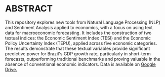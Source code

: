 # ABSTRACT

This repository explores new tools from Natural Language Processing (NLP) and Sentiment Analysis applied to economics, with a focus on using text data for macroeconomic forecasting. It includes the construction of two textual indices: the Economic Sentiment Index (TESI) and the Economic Policy Uncertainty Index (TEPU), applied across five economic categories. The results demonstrate that these textual variables provide significant predictive power for Brazil's GDP growth rate, particularly in short-term forecasts, outperforming traditional benchmarks and proving valuable in the absence of conventional economic indicators. Data is available on [Google Drive.](https://drive.google.com/drive/u/1/folders/1Nody-yyQQBYg_QLQ0vPLtDvj9pD5EVa-)
